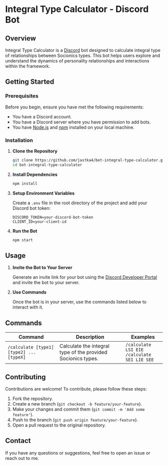 # Integral Type Calculator - Discord Bot

## Overview

Integral Type Calculator is a [Discord](https://discord.com/) bot designed to calculate integral type of relationships between Socionics types. This bot helps users explore and understand the dynamics of personality relationships and interactions within the framework.

## Getting Started

### Prerequisites

Before you begin, ensure you have met the following requirements:

- You have a Discord account.
- You have a Discord server where you have permission to add bots.
- You have [Node.js](https://nodejs.org/) and [npm](https://www.npmjs.com/) installed on your local machine.

### Installation

1. **Clone the Repository**

   ```bash
   git clone https://github.com/jastka4/bot-integral-type-calculator.git
   cd bot-integral-type-calculator
   ```

2. **Install Dependencies**

   ```bash
   npm install
   ```

3. **Setup Environment Variables**

   Create a `.env` file in the root directory of the project and add your Discord bot token:

   ```env
   DISCORD_TOKEN=your-discord-bot-token
   CLIENT_ID=your-client-id
   ```

4. **Run the Bot**

   ```bash
   npm start
   ```

## Usage

1. **Invite the Bot to Your Server**

   Generate an invite link for your bot using the [Discord Developer Portal](https://discord.com/developers/applications) and invite the bot to your server.

2. **Use Commands**

   Once the bot is in your server, use the commands listed below to interact with it.

## Commands

| Command                                  | Description                                                  | Examples                                         |
| ---------------------------------------- | ------------------------------------------------------------ | ------------------------------------------------ |
| `/calculate [type1] [type2] ... [typeX]` | Calculate the integral type of the provided Socionics types. | `/calculate LSI EIE`<br>`/calculate SEI LIE SEE` |

## Contributing

Contributions are welcome! To contribute, please follow these steps:

1. Fork the repository.
2. Create a new branch (`git checkout -b feature/your-feature`).
3. Make your changes and commit them (`git commit -m 'Add some feature'`).
4. Push to the branch (`git push origin feature/your-feature`).
5. Open a pull request to the original repository.

## Contact

If you have any questions or suggestions, feel free to open an issue or reach out to me.
